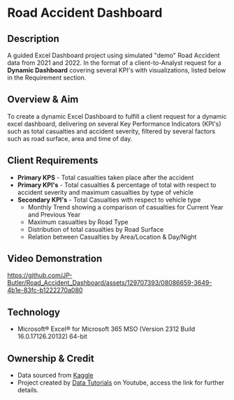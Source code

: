 # Road Accident Dashboard

## Description
A guided Excel Dashboard project using simulated "demo" Road Accident data from 2021 and 2022. In the format of a client-to-Analyst request for a **Dynamic Dashboard** covering several KPI's with visualizations, listed below in the Requirement section.

## Overview & Aim
To create a dynamic Excel Dashboard to fulfill a client request for a dynamic excel dashboard, delivering on several Key Performance Indicators (KPI's) such as total casualties and accident severity, filtered by several factors such as road surface, area and time of day.

## Client Requirements 
* **Primary KPS** - Total casualties taken place after the accident
* **Primary KPI's** - Total casualties & percentage of total with respect to accident severity and maximum casualties by type of vehicle
* **Secondary KPI's** - Total Casualties with respect to vehicle type
    * Monthly Trend showing a comparison of casualties for Current Year and Previous Year
    * Maximum casualties by Road Type
    * Distribution of total casualties by Road Surface
    * Relation between Casualties by Area/Location & Day/Night
 
## Video Demonstration



https://github.com/JP-Butler/Road_Accident_Dashboard/assets/129707393/08086659-3649-4b1e-83fc-b1222270a080



## Technology

* Microsoft® Excel® for Microsoft 365 MSO (Version 2312 Build 16.0.17126.20132) 64-bit

## Ownership & Credit
* Data sourced from [Kaggle](https://www.kaggle.com/)
* Project created by [Data Tutorials](https://www.youtube.com/watch?v=XeWfLNe3moM) on Youtube, access the link for further details.  
